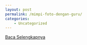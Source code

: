 ```yaml
---
layout: post
permalink: /mimpi-foto-dengan-guru/
categories:
    - Uncategorized
---
```


[Baca Selengkapnya](/01)